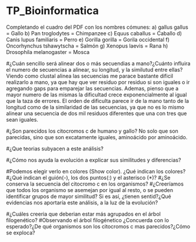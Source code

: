 # TP_Bioinformatica

Completando el cuadro del PDF con los nombres cómunes:
 a) gallus gallus = Gallo
 b) Pan troglodytes = Chimpanzee
 c) Equus caballus = Caballo
 d) Canis lupus familiaris = Perro
 e) Gorilla gorilla = Gorila occidental
 f) Oncorhynchus tshawytscha = Salmón
 g) Xenopus laevis = Rana
 h) Drosophila melanogaster = Mosca
 
 #¿Cuán sencillo será alinear dos o más secuendias a mano?¿Cuánto influira el numero de secuencias a alinear, su longitud, y la similutud entre ellas?
 Viendo como clustal alinea las secuencias me parace bastante dificil realizarlo a mano, ya que hay que ver residuo por residuo si son iguales
 o ir agregando gaps para emparejar las secuencias. Ademas, pienso que a mayor numero de las mismas la dificultad crece exponencialmente al igual que la taza 
 de errores. 
 El orden de dificulta parece ir de la mano tanto de la longitud como de la similaridad de las secuencias, ya que no es lo mismo alinear una secuencia
 de dos mil residuos diferentes que una con tres que sean iguales. 
 
 #¿Son parecidos los citocromos c de humano y gallo?
 No solo que son parecidas, sino que son excatamente iguales, aminoácido por aminoácido.
 
 #¿Que teorias subyacen a este análisis?
 
 #¿Cómo nos ayuda la evolución a explicar sus similitudes y diferencias?
 
 #Podemos elegir verlo en colores (Show color). ¿Qué indican los colores?
 #¿Qué indican el guión(-), los dos puntos(:) y el asterisco (*)?
 #¿Se conserva la secuencia del citocromo c en los organismos?
 #¿Creeríamos que todos los organismo se asemejan por igual al resto, o se pueden identificar grupos de mayor similitud? Si es así, ¿tienen sentid?¿Qué evidencias nos aportaría este análisis, a la luz de la evolución?
 
#¿Cuáles creeria que deberian estar más agrupados en el árbol filogenético?
#Observando el árbol filogénetico ¿Concuerda con lo esperado?¿De qué organismos son los citocromos c mas parecidos?¿Cómo se exploca?

